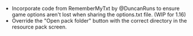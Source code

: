 - Incorporate code from RememberMyTxt by @DuncanRuns to ensure game options aren't lost when sharing the options.txt file. (WIP for 1.16)
- Override the "Open pack folder" button with the correct directory in the resource pack screen.
